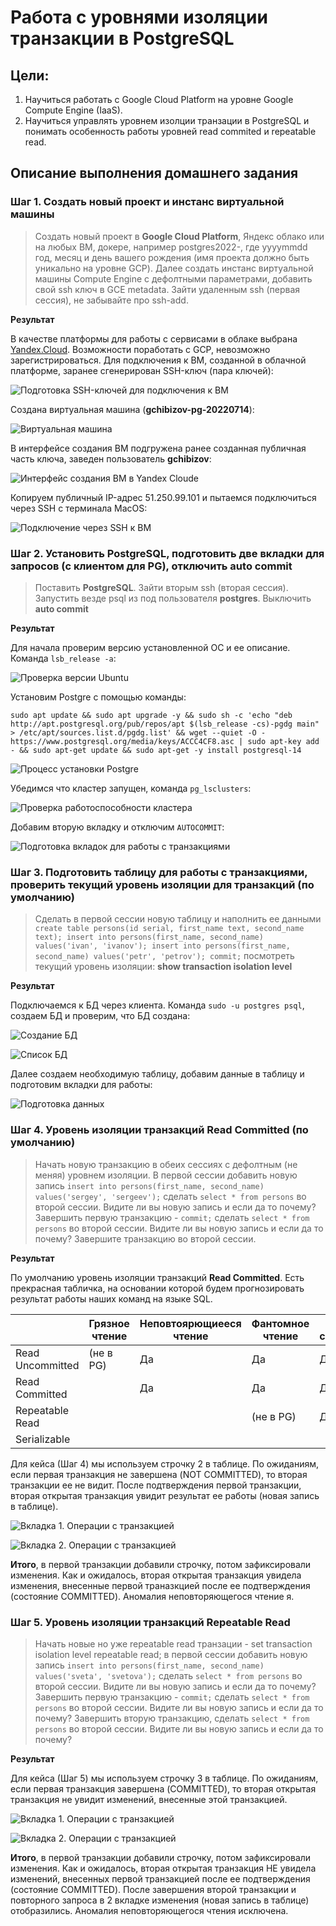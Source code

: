 # Работа с уровнями изоляции транзакции в PostgreSQL

## Цели:
1. Научиться работать с Google Cloud Platform на уровне Google Compute Engine (IaaS).
1. Научиться управлять уровнем изолции транзации в PostgreSQL и понимать особенность работы уровней read commited и repeatable read.

## Описание выполнения домашнего задания

### Шаг 1. Создать новый проект и инстанс виртуальной машины

> Создать новый проект в **Google Cloud Platform**, Яндекс облако или на любых ВМ, докере, например postgres2022-, где yyyymmdd год, месяц и день вашего рождения (имя проекта должно быть уникально на уровне GCP). Далее создать инстанс виртуальной машины Compute Engine с дефолтными параметрами, добавить свой ssh ключ в GCE metadata. Зайти удаленным ssh (первая сессия), не забывайте про ssh-add.

**Результат**

В качестве платформы для работы с сервисами в облаке выбрана [Yandex.Cloud](https://console.cloud.yandex.ru). Возможности поработать с GCP, невозможно зарегистрироваться. Для подключения к ВМ, созданной в облачной платформе, заранее сгенерирован SSH-ключ (пара ключей):

![Подготовка SSH-ключей для подключения к ВМ](/images/scr-dz01-01.png)

Создана виртуальная машина (**gchibizov-pg-20220714**):

![Виртуальная машина](/images/scr-dz01-03.png)

В интерфейсе создания ВМ подгружена ранее созданная публичная часть ключа, заведен пользователь **gchibizov**:

![Интерфейс создания ВМ в Yandex Cloude](/images/scr-dz01-02.png)

Копируем публичный IP-адрес 51.250.99.101 и пытаемся подключиться через SSH с терминала MacOS:

![Подключение через SSH к ВМ](/images/scr-dz01-04.png)

### Шаг 2. Установить PostgreSQL, подготовить две вкладки для запросов (с клиентом для PG), отключить auto commit

> Поставить **PostgreSQL**. Зайти вторым ssh (вторая сессия). Запустить везде psql из под пользователя **postgres**. Выключить **auto commit**

**Результат**

Для начала проверим версию установленной ОС и ее описание. Команда `lsb_release -a`:

![Проверка версии Ubuntu](/images/scr-dz01-05.png)

Установим Postgre с помощью команды:

```
sudo apt update && sudo apt upgrade -y && sudo sh -c 'echo "deb http://apt.postgresql.org/pub/repos/apt $(lsb_release -cs)-pgdg main" > /etc/apt/sources.list.d/pgdg.list' && wget --quiet -O - https://www.postgresql.org/media/keys/ACCC4CF8.asc | sudo apt-key add - && sudo apt-get update && sudo apt-get -y install postgresql-14
```

![Процесс установки Postgre](/images/scr-dz01-06.png)

Убедимся что кластер запущен, команда `pg_lsclusters`:

![Проверка работоспособности кластера](/images/scr-dz01-07.png)

Добавим вторую вкладку и отключим `AUTOCOMMIT`:

![Подготовка вкладок для работы с транзакциями](/images/scr-dz01-11.png)

### Шаг 3. Подготовить таблицу для работы с транзакциями, проверить текущий уровень изоляции для транзакций (по умолчанию)

> Сделать в первой сессии новую таблицу и наполнить ее данными `create table persons(id serial, first_name text, second_name text); insert into persons(first_name, second_name) values('ivan', 'ivanov'); insert into persons(first_name, second_name) values('petr', 'petrov'); commit;`
посмотреть текущий уровень изоляции: **show transaction isolation level**

**Результат**

Подключаемся к БД через клиента. Команда `sudo -u postgres psql`, создаем БД и проверим, что БД создана:

![Создание БД](/images/scr-dz01-09.png)

![Список БД](/images/scr-dz01-08.png)

Далее создаем необходимую таблицу, добавим данные в таблицу и подготовим вкладки для работы:

![Подготовка данных](/images/scr-dz01-10.png)

### Шаг 4. Уровень изоляции транзакций Read Committed (по умолчанию)

> Начать новую транзакцию в обеих сессиях с дефолтным (не меняя) уровнем изоляции. В первой сессии добавить новую запись `insert into persons(first_name, second_name) values('sergey', 'sergeev');` сделать `select * from persons` во второй сессии. Видите ли вы новую запись и если да то почему? Завершить первую транзакцию - `commit;` сделать `select * from persons` во второй сессии. Видите ли вы новую запись и если да то почему? Завершите транзакцию во второй сессии.

**Результат**

По умолчанию уровень изоляции транзакций **Read Committed**. Есть прекрасная табличка, на основании которой будем прогнозировать результат работы наших команд на языке SQL.

|                 |Грязное чтение | Неповтоярющиееся чтение  | Фантомное чтение  | Аномалия сериализации |
|-----------------|---------------|--------------------------|-------------------|-----------------------|
|Read Uncommitted |   (не в PG)   |          Да              |        Да         |          Да           |
|Read Сommitted   |               |          Да              |        Да         |          Да           |
|Repeatable Read  |               |                          |     (не в PG)     |          Да           |
|Serializable     |               |                          |                   |                       |

Для кейса (Шаг 4) мы используем строчку 2 в таблице. По ожиданиям, если первая транзакция не завершена (NOT COMMITTED), то вторая транзакции ее не видит. После подтверждения первой транзакции, вторая открытая транзакция увидит результат ее работы (новая запись в таблице).

![Вкладка 1. Операции с транзакцией](/images/scr-dz01-11.png)

![Вкладка 2. Операции с транзакцией](/images/scr-dz01-12.png)

**Итого**, в первой транзакции добавили строчку, потом зафиксировали изменения. Как и ожидалось, вторая открытая транзакция увидела изменения, внесенные первой траназкцией после ее подтверждения (состояние COMMITTED). Аномалия неповторяющегося чтение
я.

### Шаг 5. Уровень изоляции транзакций Repeatable Read

> Начать новые но уже repeatable read транзации - set transaction isolation level repeatable read; в первой сессии добавить новую запись `insert into persons(first_name, second_name) values('sveta', 'svetova');` сделать `select * from persons` во второй сессии. Видите ли вы новую запись и если да то почему? Завершить первую транзакцию - `commit;` сделать `select * from persons` во второй сессии. Видите ли вы новую запись и если да то почему? Завершить вторую транзакцию, сделать `select * from persons` во второй сессии. Видите ли вы новую запись и если да то почему?

**Результат**

Для кейса (Шаг 5) мы используем строчку 3 в таблице. По ожиданиям, если первая транзакция завершена (COMMITTED), то вторая открытая транзакция не увидит изменений, внесенные этой транзакцией.

![Вкладка 1. Операции с транзакцией](/images/scr-dz01-13.png)

![Вкладка 2. Операции с транзакцией](/images/scr-dz01-14.png)

**Итого**, в первой транзакции добавили строчку, потом зафиксировали изменения. Как и ожидалось, вторая открытая транзакция НЕ увидела изменений, внесенных первой транзакцией после ее подтверждения (состояние COMMITTED). После завершения второй транзакции и повторного запроса в 2 вкладке изменения (новая запись в таблице) отобразились. Аномалия неповторяющегося чтения исключена.